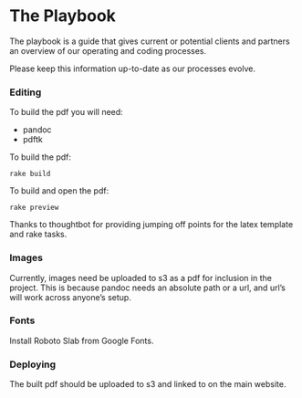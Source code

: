 # The Playbook
The playbook is a guide that gives current or potential clients and partners an overview of our operating and coding processes.

Please keep this information up-to-date as our processes evolve.

### Editing
To build the pdf you will need:
- pandoc
- pdftk

To build the pdf:

```shell
rake build
```

To build and open the pdf:

```shell
rake preview
```

Thanks to thoughtbot for providing jumping off points for the latex template and rake tasks.

### Images
Currently, images need be uploaded to s3 as a pdf for inclusion in the project. This is because pandoc needs an absolute path or a url, and url’s will work across anyone’s setup.

### Fonts
Install Roboto Slab from Google Fonts.

### Deploying
The built pdf should be uploaded to s3 and linked to on the main website.
